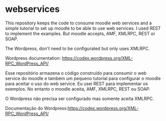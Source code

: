 webservices
===========

This repository keeps the code to consume moodle web services and a simple tutorial to set up moodle to be able to use web services.
I used REST to implement the examples. But moodle accepts, AMF, XMLRPC, REST or SOAP.

The Wordpress, don't need to be configurated but only uses XMLRPC.


Wordpress documentation: https://codex.wordpress.org/XML-RPC_WordPress_API/

Esse repositório armazena o código construído para consumir o web service do moodle e também um pequeno tutorial para configurar o moodle para aceitar o uso do web service.
Eu usei REST para implementar os exemplos. No entanto o moodle aceita, AMF, XMLRPC, REST ou SOAP.

O Wordpress não precisa ser configurado mas somente aceita XMLRPC.


Documentação do Wordpress:https://codex.wordpress.org/XML-RPC_WordPress_API/
